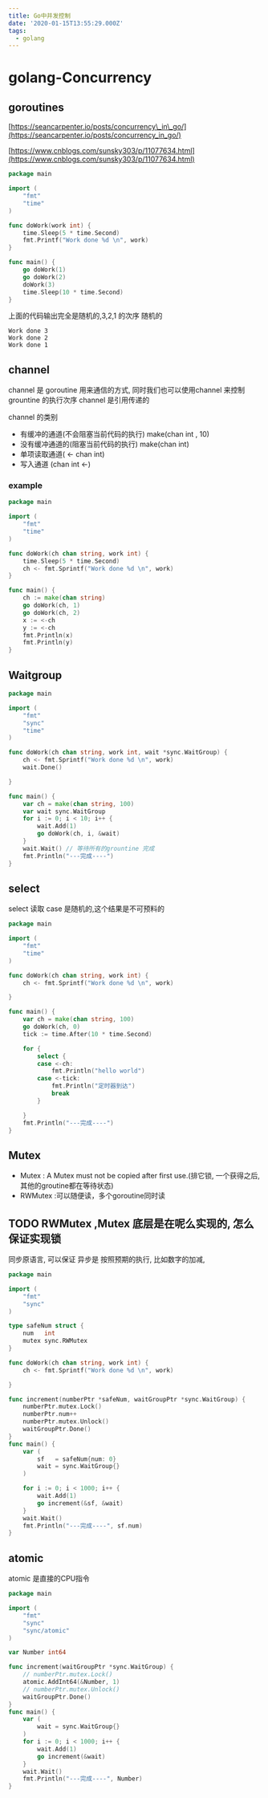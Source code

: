 ```yaml
---
title: Go中并发控制
date: '2020-01-15T13:55:29.000Z'
tags:
  - golang
---
```


# golang-Concurrency

## goroutines

[https://seancarpenter.io/posts/concurrency\_in\_go/](https://seancarpenter.io/posts/concurrency_in_go/)

[https://www.cnblogs.com/sunsky303/p/11077634.html](https://www.cnblogs.com/sunsky303/p/11077634.html)

```go
package main

import (
    "fmt"
    "time"
)

func doWork(work int) {
    time.Sleep(5 * time.Second)
    fmt.Printf("Work done %d \n", work)
}

func main() {
    go doWork(1)
    go doWork(2)
    doWork(3)
    time.Sleep(10 * time.Second)
}
```

上面的代码输出完全是随机的,3,2,1 的次序 随机的

```text
Work done 3 
Work done 2 
Work done 1
```

## channel

channel 是 goroutine 用来通信的方式, 同时我们也可以使用channel 来控制grountine 的执行次序 channel 是引用传递的

channel 的类别

* 有缓冲的通道\(不会阻塞当前代码的执行\) make\(chan int , 10\)
* 没有缓冲通道的\(阻塞当前代码的执行\) make\(chan int\)
* 单项读取通道\( &lt;- chan int\)
* 写入通道 \(chan int &lt;-\)

### example

```go
package main

import (
    "fmt"
    "time"
)

func doWork(ch chan string, work int) {
    time.Sleep(5 * time.Second)
    ch <- fmt.Sprintf("Work done %d \n", work)
}

func main() {
    ch := make(chan string)
    go doWork(ch, 1)
    go doWork(ch, 2)
    x := <-ch
    y := <-ch
    fmt.Println(x)
    fmt.Println(y)
}
```

## Waitgroup

```go
package main

import (
    "fmt"
    "sync"
    "time"
)

func doWork(ch chan string, work int, wait *sync.WaitGroup) {
    ch <- fmt.Sprintf("Work done %d \n", work)
    wait.Done()

}

func main() {
    var ch = make(chan string, 100)
    var wait sync.WaitGroup
    for i := 0; i < 10; i++ {
        wait.Add(1)
        go doWork(ch, i, &wait)
    }
    wait.Wait() // 等待所有的grountine 完成
    fmt.Println("---完成----")
}
```

## select

select 读取 case 是随机的,这个结果是不可预料的

```go
package main

import (
    "fmt"
    "time"
)

func doWork(ch chan string, work int) {
    ch <- fmt.Sprintf("Work done %d \n", work)

}

func main() {
    var ch = make(chan string, 100)
    go doWork(ch, 0)
    tick := time.After(10 * time.Second)

    for {
        select {
        case <-ch:
            fmt.Println("hello world")
        case <-tick:
            fmt.Println("定时器到达")
            break
        }

    }
    fmt.Println("---完成----")
}
```

## Mutex

* Mutex  : A Mutex must not be copied after first use.\(排它锁, 一个获得之后,其他的groutine都在等待状态\)
* RWMutex :可以随便读，多个goroutine同时读

## TODO  RWMutex ,Mutex 底层是在呢么实现的, 怎么保证实现锁

同步原语言, 可以保证 异步是 按照预期的执行, 比如数字的加减,

```go
package main

import (
    "fmt"
    "sync"
)

type safeNum struct {
    num   int
    mutex sync.RWMutex
}

func doWork(ch chan string, work int) {
    ch <- fmt.Sprintf("Work done %d \n", work)

}

func increment(numberPtr *safeNum, waitGroupPtr *sync.WaitGroup) {
    numberPtr.mutex.Lock()
    numberPtr.num++
    numberPtr.mutex.Unlock()
    waitGroupPtr.Done()
}
func main() {
    var (
        sf   = safeNum{num: 0}
        wait = sync.WaitGroup{}
    )

    for i := 0; i < 1000; i++ {
        wait.Add(1)
        go increment(&sf, &wait)
    }
    wait.Wait()
    fmt.Println("---完成----", sf.num)
}
```

## atomic

atomic 是直接的CPU指令

```go
package main

import (
    "fmt"
    "sync"
    "sync/atomic"
)

var Number int64

func increment(waitGroupPtr *sync.WaitGroup) {
    // numberPtr.mutex.Lock()
    atomic.AddInt64(&Number, 1)
    // numberPtr.mutex.Unlock()
    waitGroupPtr.Done()
}
func main() {
    var (
        wait = sync.WaitGroup{}
    )
    for i := 0; i < 1000; i++ {
        wait.Add(1)
        go increment(&wait)
    }
    wait.Wait()
    fmt.Println("---完成----", Number)
}
```


